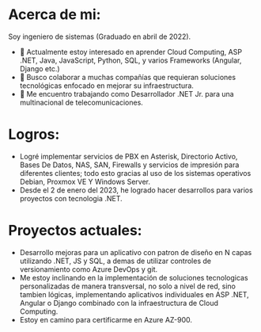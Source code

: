 # Acerca de mi:

Soy ingeniero de sistemas (Graduado en abril de 2022).

- 👀 Actualmente estoy interesado en aprender Cloud Computing, ASP .NET, Java, JavaScript, Python, SQL, y varios Frameworks (Angular, Django etc.)
- 💞️ Busco colaborar a muchas compañías que requieran soluciones tecnológicas enfocado en mejorar su infraestructura.
- 🌱 Me encuentro trabajando como Desarrollador .NET Jr. para una multinacional de telecomunicaciones.

# Logros:
- Logré implementar servicios de PBX en Asterisk, Directorio Activo, Bases De Datos, NAS, SAN, Firewalls y servicios de impresión para diferentes clientes; todo esto gracias al uso de los sistemas operativos Debian, Proxmox VE Y Windows Server.
- Desde el 2 de enero del 2023, he logrado hacer desarrollos para varios proyectos con tecnologia .NET.

# Proyectos actuales:
- Desarrollo mejoras para un aplicativo con patron de diseño en N capas utilizando .NET, JS y SQL, a demas de utilizar controles de versionamiento como Azure DevOps y git.
- Me estoy inclinando en la implementación de soluciones tecnologicas personalizadas de manera transversal, no solo a nivel de red, sino tambien lógicas, implementando aplicativos individuales en ASP .NET, Angular o Django combinado con la infraestructura de Cloud Computing.
- Estoy en camino para certificarme en Azure AZ-900.
